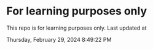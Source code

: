 # For learning purposes only
This repo is for learning purposes only.
Last updated at

Thursday, February 29, 2024 8:49:22 PM

